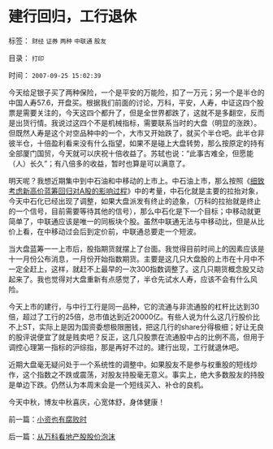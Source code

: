 # 建行回归，工行退休

标签： `财经` `证券` `两种` `中联通` `股友` 

目录： `打印`

时间： `2007-09-25 15:02:39`

今天给足银子买了两种保险，一个是平安的万能险，扣了一万元；另一个是半仓的中国人寿57.6，开盘买。根据我们前面的讨论，万科，平安，人寿，中证这四个股票是需要关注的，今天这四个都升了，但是全世界都跌了，这就不是多翻空，反而是出货行情。我说过这四个不是机械指标，需要联系当时的大盘（明显的涨跌）。但既然人寿是这个对空品种中的一个，大市又开始跌了，就买个半仓吧。此半仓非彼半仓，十倍盈利看来没有什么指望，如果不是碰上大盘转势，那么按原定的持有全部厦门国贸，今天就可以庆祝十倍收益了。苏轼也说：“此事古难全，但愿能（人）长久”；有八倍多的收益，暂时也算是可以满意了。

明天呢？我想近期集中到中石油和中移动的上市上。中石油上市，那么按照《[细致考虑新高价蓝筹回归对A股的影响过程](../../../2007/9/24/细致考虑新高价蓝筹回归对A股的影响过程.md)》中的考量，中石化就是主要的拉抬对象，今天中石化已经出现了调整，如果大盘派发有终止的迹象，（万科的拉抬就是终止的一个信号，目前需要等待其他的信号），那么中石化是下一个目标；中移动就更简单了，中联通应该是唯一的同板块个股。虽然中联通无法与中移动比，但是从比价上看，在中移动过会后到定价前，中联通总要走一个短波。

当大盘蓝筹一一上市后，股指期货就摆上了台面。我觉得目前时间上的因素应该是十一月份公布消息，一月份开始指数期货。主要是这几只大盘股的上市在十月中不一定全赶上，这样，就赶不上最早的一次300指数调整了。这几只期货概念股又动起来了。我也觉得对大盘重新有点感觉了，半仓先试水人寿，应该不会有什么风险。

今天上市的建行，与中行工行是同一品种，它的流通与非流通股的杠杆比达到30倍，超过了工行的25倍，总市值达到近20000亿。有些人说为什么这几行股价比不上ST，实际上是因为国资委想极限圈钱，把这几行的share分得极细；好让无良的股评说便宜了就是贱卖吧？反正，这几只股票在流通股中占的比例不高，但用于调控心理第一指标的沪综指，那是再好不过的。建行出现，工行就退休吧。

近期大盘毫无疑问处于一个系统性的调整中。如果股友不是参与权重股的短线炒作，这个指数之不跌或震荡，对股友持股毫无意义。事实上，绝大多数股友的持股是单边下跌。仍然认为本周末会是一个短线买入、补仓的良机。

今天中秋，博友中秋喜庆，心宽体舒，身体健康！



前一篇：[小资也有腐败时](../../../2007/9/24/小资也有腐败时.md)

后一篇：[从万科看地产股股价泡沫](../../../2007/9/26/从万科看地产股股价泡沫.md)